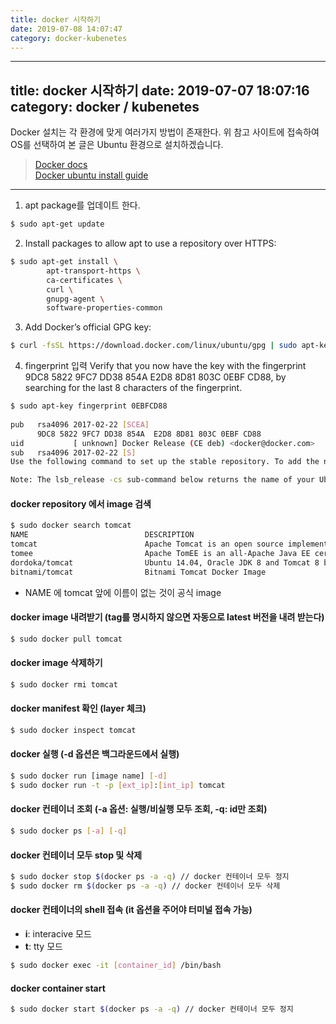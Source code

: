 ```yaml
---
title: docker 시작하기
date: 2019-07-08 14:07:47
category: docker-kubenetes
---
```


---
title: docker 시작하기
date: 2019-07-07 18:07:16
category: docker / kubenetes
---


Docker 설치는 각 환경에 맞게 여러가지 방법이 존재한다.
위 참고 사이트에 접속하여 OS를 선택하여 
본 글은 Ubuntu 환경으로 설치하겠습니다. 
> [Docker docs](https://docs.docker.com/) \
> [Docker ubuntu install guide](https://docs.docker.com/install/linux/docker-ce/ubuntu/)

---


1. apt package를 업데이트 한다.

```sh
$ sudo apt-get update
```

2. Install packages to allow apt to use a repository over HTTPS:

```sh
$ sudo apt-get install \
        apt-transport-https \
        ca-certificates \
        curl \
        gnupg-agent \
        software-properties-common
```

3. Add Docker’s official GPG key:

```sh
$ curl -fsSL https://download.docker.com/linux/ubuntu/gpg | sudo apt-key add -
```

4. fingerprint 입력 
Verify that you now have the key with the fingerprint 9DC8 5822 9FC7 DD38 854A E2D8 8D81 803C 0EBF CD88, by searching for the last 8 characters of the fingerprint.

```sh
$ sudo apt-key fingerprint 0EBFCD88
    
pub   rsa4096 2017-02-22 [SCEA]
      9DC8 5822 9FC7 DD38 854A  E2D8 8D81 803C 0EBF CD88
uid           [ unknown] Docker Release (CE deb) <docker@docker.com>
sub   rsa4096 2017-02-22 [S]
Use the following command to set up the stable repository. To add the nightly or test repository, add the word nightly or test (or both) after the word stable in the commands below. Learn about nightly and test channels.

Note: The lsb_release -cs sub-command below returns the name of your Ubuntu distribution, such as xenial. Sometimes, in a distribution like Linux Mint, you might need to change $(lsb_release -cs) to your parent Ubuntu distribution. For example, if you are using Linux Mint Tessa, you could use bionic. Docker does not offer any guarantees on untested and unsupported Ubuntu distributions.
```

#### docker repository 에서 image 검색

```sh
$ sudo docker search tomcat
NAME                          DESCRIPTION                                     STARS               OFFICIAL            AUTOMATED
tomcat                        Apache Tomcat is an open source implementati…   2446                [OK]                
tomee                         Apache TomEE is an all-Apache Java EE certif…   66                  [OK]                
dordoka/tomcat                Ubuntu 14.04, Oracle JDK 8 and Tomcat 8 base…   53                                      [OK]
bitnami/tomcat                Bitnami Tomcat Docker Image                     28                                      [OK]
```
- NAME 에 tomcat 앞에 이름이 없는 것이 공식 image

#### docker image 내려받기 (tag를 명시하지 않으면 자동으로 latest 버전을 내려 받는다)

```sh
$ sudo docker pull tomcat
```

#### docker image 삭제하기

```sh
$ sudo docker rmi tomcat
```

#### docker manifest 확인 (layer 체크)

```sh
$ sudo docker inspect tomcat
```

#### docker 실행 (-d 옵션은 백그라운드에서 실행)

```sh
$ sudo docker run [image name] [-d]
$ sudo docker run -t -p [ext_ip]:[int_ip] tomcat
```

#### docker 컨테이너 조회 (-a 옵션: 실행/비실행 모두 조회, -q: id만 조회)

```sh 
$ sudo docker ps [-a] [-q]
```

#### docker 컨테이너 모두 stop 및 삭제

```sh
$ sudo docker stop $(docker ps -a -q) // docker 컨테이너 모두 정지
$ sudo docker rm $(docker ps -a -q) // docker 컨테이너 모두 삭제
```

#### docker 컨테이너의 shell 접속 (it 옵션을 주어야 터미널 접속 가능)
- __i__: interacive 모드
- __t__: tty 모드

```sh 
$ sudo docker exec -it [container_id] /bin/bash
```

#### docker container start

```sh
$ sudo docker start $(docker ps -a -q) // docker 컨테이너 모두 정지
```